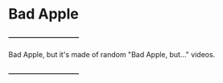# Bad Apple

#### ――――――――――

Bad Apple, but it's made of random "Bad Apple, but..." videos. 

#### ――――――――――
